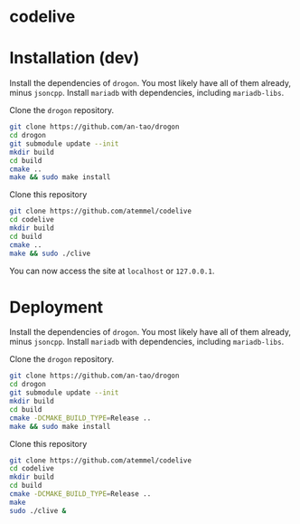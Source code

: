 # codelive

# Installation (dev)
Install the dependencies of `drogon`. You most likely have all of them already, minus `jsoncpp`.
Install `mariadb` with dependencies, including `mariadb-libs`.

Clone the `drogon` repository.
```sh
git clone https://github.com/an-tao/drogon
cd drogon
git submodule update --init
mkdir build
cd build
cmake ..
make && sudo make install
```

Clone this repository
```sh
git clone https://github.com/atemmel/codelive
cd codelive
mkdir build
cd build
cmake ..
make && sudo ./clive
```

You can now access the site at `localhost` or `127.0.0.1`.

# Deployment
Install the dependencies of `drogon`. You most likely have all of them already, minus `jsoncpp`.
Install `mariadb` with dependencies, including `mariadb-libs`.

Clone the `drogon` repository.
```sh
git clone https://github.com/an-tao/drogon
cd drogon
git submodule update --init
mkdir build
cd build
cmake -DCMAKE_BUILD_TYPE=Release ..
make && sudo make install
```

Clone this repository
```sh
git clone https://github.com/atemmel/codelive
cd codelive
mkdir build
cd build
cmake -DCMAKE_BUILD_TYPE=Release ..
make
sudo ./clive &
```
